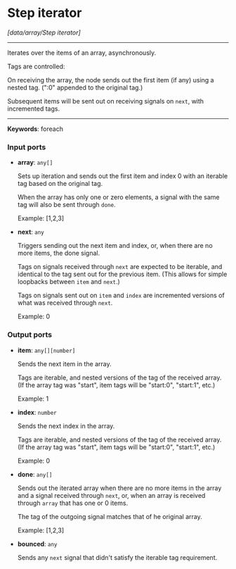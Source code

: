 # Step iterator

_[data/array/Step iterator]_

---

Iterates over the items of an array, asynchronously.  
  
Tags are controlled:  
  
On receiving the array, the node sends out the first item (if any) using a nested tag. (":0" appended to the original tag.)  
  
Subsequent items will be sent out on receiving signals on `next`, with incremented tags.  

---

__Keywords__: foreach

### Input ports

* __array__: ` any[] `

    Sets up iteration and sends out the first item and index 0 with an iterable tag based on the original tag.
    
    When the array has only one or zero elements, a signal with the same tag will also be sent through `done`.
    
    Example:
    [1,2,3]


* __next__: ` any `

    Triggers sending out the next item and index, or, when there are no more items, the done signal.
    
    Tags on signals received through `next` are expected to be iterable, and identical to the tag sent out for the previous item. (This allows for simple loopbacks between `item` and `next`.)
    
    Tags on signals sent out on `item` and `index` are incremented versions of what was received through `next`.
    
    Example:
    0

### Output ports

* __item__: ` any[][number] `

    Sends the next item in the array.
    
    Tags are iterable, and nested versions of the tag of the received array. (If the array tag was "start", item tags will be "start:0", "start:1", etc.)
    
    Example:
    1


* __index__: ` number `

    Sends the next index in the array.
    
    Tags are iterable, and nested versions of the tag of the received array. (If the array tag was "start", item tags will be "start:0", "start:1", etc.)
    
    Example:
    0


* __done__: ` any[] `

    Sends out the iterated array when there are no more items in the array and a signal received through `next`, or, when an array is received through `array` that has one or 0 items.
    
    The tag of the outgoing signal matches that of he original array.
    
    Example:
    [1,2,3]


* __bounced__: ` any `

    Sends any `next` signal that didn't satisfy the iterable tag requirement.
    

